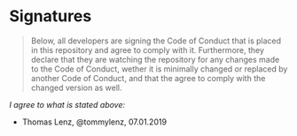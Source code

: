 # Signatures

> Below, all developers are signing the Code of Conduct that is placed in this repository and agree to comply with it. Furthermore, they declare that they are watching the repository for any changes made to the Code of Conduct, wether it is minimally changed or replaced by another Code of Conduct, and that the agree to comply with the changed version as well.

*I agree to what is stated above:*

- Thomas Lenz, @tommylenz, 07.01.2019
